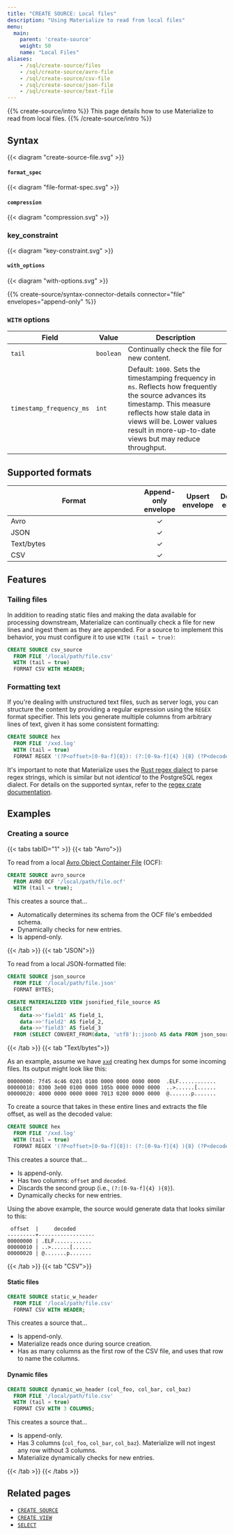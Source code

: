 ```yaml
---
title: "CREATE SOURCE: Local files"
description: "Using Materialize to read from local files"
menu:
  main:
    parent: 'create-source'
    weight: 50
    name: "Local Files"
aliases:
    - /sql/create-source/files
    - /sql/create-source/avro-file
    - /sql/create-source/csv-file
    - /sql/create-source/json-file
    - /sql/create-source/text-file
---
```


{{% create-source/intro %}}
This page details how to use Materialize to read from local files.
{{% /create-source/intro %}}

## Syntax

{{< diagram "create-source-file.svg" >}}

#### `format_spec`

{{< diagram "file-format-spec.svg" >}}

#### `compression`

{{< diagram "compression.svg" >}}

### key_constraint

{{< diagram "key-constraint.svg" >}}

#### `with_options`

{{< diagram "with-options.svg" >}}

{{% create-source/syntax-connector-details connector="file" envelopes="append-only" %}}

### `WITH` options

Field                                | Value     | Description
-------------------------------------|-----------|-------------------------------------
`tail` | `boolean` | Continually check the file for new content.
`timestamp_frequency_ms`| `int` | Default: `1000`. Sets the timestamping frequency in `ms`. Reflects how frequently the source advances its timestamp. This measure reflects how stale data in views will be. Lower values result in more-up-to-date views but may reduce throughput.

## Supported formats

|<div style="width:290px">Format</div> | Append-only envelope | Upsert envelope | Debezium envelope |
---------------------------------------|:--------------------:|:---------------:|:-----------------:|
| Avro                                 | ✓                    |                 | ✓                 |
| JSON                                 | ✓                    |                 |                   |
| Text/bytes                           | ✓                    |                 |                   |
| CSV                                  | ✓                    |                 |                   |

## Features

### Tailing files

In addition to reading static files and making the data available for processing downstream, Materialize can continually check a file for new lines and ingest them as they are appended. For a source to implement this behavior, you must configure it to use `WITH (tail = true)`:

```sql
CREATE SOURCE csv_source
  FROM FILE '/local/path/file.csv'
  WITH (tail = true)
  FORMAT CSV WITH HEADER;
```

### Formatting text

If you're dealing with unstructured text files, such as server logs, you can structure the content by providing a regular expression using the `REGEX` format specifier. This lets you generate multiple columns from arbitrary lines of text,
given it has some consistent formatting:

```sql
CREATE SOURCE hex
  FROM FILE '/xxd.log'
  WITH (tail = true)
  FORMAT REGEX '(?P<offset>[0-9a-f]{8}): (?:[0-9a-f]{4} ){8} (?P<decoded>.*)$';
```

It's important to note that Materialize uses the [Rust regex dialect](https://github.com/rust-lang/regex) to parse regex strings, which is similar but not _identical_ to the PostgreSQL regex dialect. For details on the supported syntax, refer to the [regex crate documentation](https://docs.rs/regex/latest/regex/#syntax).

## Examples

### Creating a source

{{< tabs tabID="1" >}}
{{< tab "Avro">}}

To read from a local [Avro Object Container
File](https://avro.apache.org/docs/current/spec.html#Object+Container+Files) (OCF):

```sql
CREATE SOURCE avro_source
  FROM AVRO OCF '/local/path/file.ocf'
  WITH (tail = true);
```

This creates a source that...

- Automatically determines its schema from the OCF file's embedded schema.
- Dynamically checks for new entries.
- Is append-only.

{{< /tab >}}
{{< tab "JSON">}}

To read from a local JSON-formatted file:

```sql
CREATE SOURCE json_source
  FROM FILE '/local/path/file.json'
  FORMAT BYTES;
```

```sql
CREATE MATERIALIZED VIEW jsonified_file_source AS
  SELECT
    data->>'field1' AS field_1,
    data->>'field2' AS field_2,
    data->>'field3' AS field_3
  FROM (SELECT CONVERT_FROM(data, 'utf8')::jsonb AS data FROM json_source);
```
{{< /tab >}}
{{< tab "Text/bytes">}}

As an example, assume we have [`xxd`](https://linux.die.net/man/1/xxd)
creating hex dumps for some incoming files. Its output might look like this:

```nofmt
00000000: 7f45 4c46 0201 0100 0000 0000 0000 0000  .ELF............
00000010: 0300 3e00 0100 0000 105b 0000 0000 0000  ..>......[......
00000020: 4000 0000 0000 0000 7013 0200 0000 0000  @.......p.......
```

To create a source that takes in these entire lines and extracts the file
offset, as well as the decoded value:

```sql
CREATE SOURCE hex
  FROM FILE '/xxd.log'
  WITH (tail = true)
  FORMAT REGEX '(?P<offset>[0-9a-f]{8}): (?:[0-9a-f]{4} ){8} (?P<decoded>.*)$';
```

This creates a source that...

- Is append-only.
- Has two columns: `offset` and `decoded`.
- Discards the second group (i.e., `(?:[0-9a-f]{4} ){8}`).
- Dynamically checks for new entries.

Using the above example, the source would generate data that looks similar to
this:

```nofmt
 offset  |     decoded
---------+------------------
00000000 | .ELF............
00000010 | ..>......[......
00000020 | @.......p.......
```
{{< /tab >}}
{{< tab "CSV">}}

#### Static files

```sql
CREATE SOURCE static_w_header
  FROM FILE '/local/path/file.csv'
  FORMAT CSV WITH HEADER;
```

This creates a source that...

- Is append-only.
- Materialize reads once during source creation.
- Has as many columns as the first row of the CSV file, and uses that row to name the columns.

#### Dynamic files

```sql
CREATE SOURCE dynamic_wo_header (col_foo, col_bar, col_baz)
  FROM FILE '/local/path/file.csv'
  WITH (tail = true)
  FORMAT CSV WITH 3 COLUMNS;
```

This creates a source that...

- Is append-only.
- Has 3 columns (`col_foo`, `col_bar`, `col_baz`). Materialize will not ingest
  any row without 3 columns.
- Materialize dynamically checks for new entries.

{{< /tab >}}
{{< /tabs >}}

## Related pages

- [`CREATE SOURCE`](../)
- [`CREATE VIEW`](../../create-view)
- [`SELECT`](../../select)
